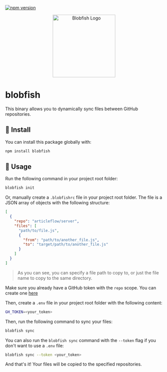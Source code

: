 [![npm version](https://badge.fury.io/js/blobfish.svg)](https://badge.fury.io/js/blobfish)

<p align="center">
    <img width="200" src="https://github.com/capythulhu/blobfish/assets/20731019/0cd8710d-139e-4cc9-a448-bfaffc98233e" alt="Blobfish Logo">
</p>

# blobfish

This binary allows you to dynamically sync files between GitHub repositories.

## 🐡 Install

You can install this package globally with:
```bash
npm install blobfish
```

## 🐡 Usage
Run the following command in your project root folder:
```bash
blobfish init
```
Or, manually create a `.blobfishrc` file in your project root folder. The file is a JSON array of objects with the following structure:
```json
[
  {
    "repo": "articleflow/server",
    "files": [
      "path/to/file.js",
      {
        "from": "path/to/another_file.js",
        "to": "target/path/to/another_file.js"
      }
    ]
  }
]
```
> As you can see, you can specify a file path to copy to, or just the file name to copy to the same directory.

Make sure you already have a GitHub token with the `repo` scope. You can create one [here](https://docs.github.com/en/authentication/keeping-your-account-and-data-secure/managing-your-personal-access-tokens)

Then, create a `.env` file in your project root folder with the following content:
```bash
GH_TOKEN=<your_token>
```

Then, run the following command to sync your files:
```bash
blobfish sync
```

You can also run the ```blobfish sync``` command with the ```--token``` flag if you don't want to use a `.env` file:
```bash
blobfish sync --token <your_token>
```

And that's it! Your files will be copied to the specified repositories.
